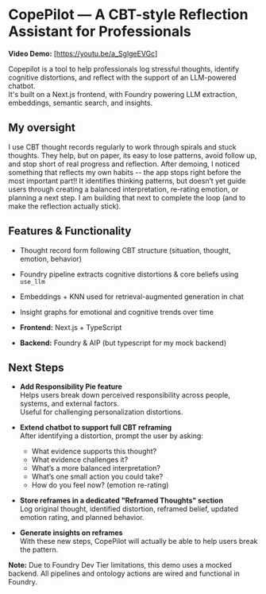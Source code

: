 # CopePilot — A CBT-style Reflection Assistant for Professionals

**Video Demo:**  [https://youtu.be/a_SglgeEVGc]

Copepilot is a tool to help professionals log stressful thoughts, identify cognitive distortions, and reflect with the support of an LLM-powered chatbot.  
It's built on a Next.js frontend, with Foundry powering LLM extraction, embeddings, semantic search, and insights.

## My oversight
I use CBT thought records regularly to work through spirals and stuck thoughts. They help, but on paper, its easy to lose patterns, avoid follow up, and stop short of real progress and reflection.
After demoing, I noticed something that reflects my own habits -- the app stops right before the most important part!!
It identifies thinking patterns, but doesn’t yet guide users through creating a balanced interpretation, re-rating emotion, or planning a next step.
I am building that next to complete the loop (and to make the reflection actually stick).

## Features & Functionality
- Thought record form following CBT structure (situation, thought, emotion, behavior)
- Foundry pipeline extracts cognitive distortions & core beliefs using `use_llm`
- Embeddings + KNN used for retrieval-augmented generation in chat
- Insight graphs for emotional and cognitive trends over time

- **Frontend:** Next.js + TypeScript
- **Backend:** Foundry & AIP (but typescript for my mock backend)

## Next Steps
- **Add Responsibility Pie feature**  
  Helps users break down perceived responsibility across people, systems, and external factors.  
  Useful for challenging personalization distortions.

- **Extend chatbot to support full CBT reframing**  
  After identifying a distortion, prompt the user by asking:
  - What evidence supports this thought?
  - What evidence challenges it?
  - What’s a more balanced interpretation?
  - What’s one small action you could take?
  - How do you feel now? (emotion re-rating)

- **Store reframes in a dedicated "Reframed Thoughts" section**  
  Log original thought, identified distortion, reframed belief, updated emotion rating, and planned behavior.

- **Generate insights on reframes**  
With these new steps, CopePilot will actually be able to help users break the pattern.

**Note:** Due to Foundry Dev Tier limitations, this demo uses a mocked backend. All pipelines and ontology actions are wired and functional in Foundry.
